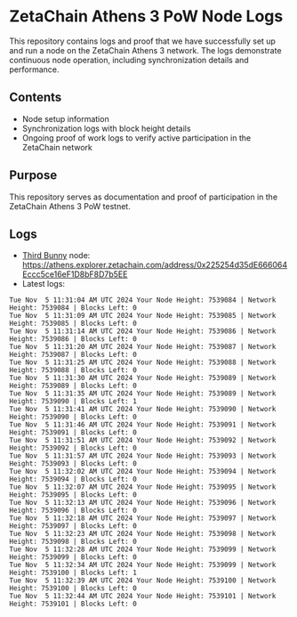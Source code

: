 # ZetaChain Athens 3 PoW Node Logs
This repository contains logs and proof that we have successfully set up and run a node on the ZetaChain Athens 3 network. The logs demonstrate continuous node operation, including synchronization details and performance.

## Contents
- Node setup information
- Synchronization logs with block height details
- Ongoing proof of work logs to verify active participation in the ZetaChain network

## Purpose
This repository serves as documentation and proof of participation in the ZetaChain Athens 3 PoW testnet.

## Logs

- [Third Bunny](https://thirdbunny.xyz/) node: https://athens.explorer.zetachain.com/address/0x225254d35dE666064Eccc5ce16eF1D8bF8D7b5EE
- Latest logs:
```
Tue Nov  5 11:31:04 AM UTC 2024 Your Node Height: 7539084 | Network Height: 7539084 | Blocks Left: 0
Tue Nov  5 11:31:09 AM UTC 2024 Your Node Height: 7539085 | Network Height: 7539085 | Blocks Left: 0
Tue Nov  5 11:31:14 AM UTC 2024 Your Node Height: 7539086 | Network Height: 7539086 | Blocks Left: 0
Tue Nov  5 11:31:20 AM UTC 2024 Your Node Height: 7539087 | Network Height: 7539087 | Blocks Left: 0
Tue Nov  5 11:31:25 AM UTC 2024 Your Node Height: 7539088 | Network Height: 7539088 | Blocks Left: 0
Tue Nov  5 11:31:30 AM UTC 2024 Your Node Height: 7539089 | Network Height: 7539089 | Blocks Left: 0
Tue Nov  5 11:31:35 AM UTC 2024 Your Node Height: 7539089 | Network Height: 7539090 | Blocks Left: 1
Tue Nov  5 11:31:41 AM UTC 2024 Your Node Height: 7539090 | Network Height: 7539090 | Blocks Left: 0
Tue Nov  5 11:31:46 AM UTC 2024 Your Node Height: 7539091 | Network Height: 7539091 | Blocks Left: 0
Tue Nov  5 11:31:51 AM UTC 2024 Your Node Height: 7539092 | Network Height: 7539092 | Blocks Left: 0
Tue Nov  5 11:31:57 AM UTC 2024 Your Node Height: 7539093 | Network Height: 7539093 | Blocks Left: 0
Tue Nov  5 11:32:02 AM UTC 2024 Your Node Height: 7539094 | Network Height: 7539094 | Blocks Left: 0
Tue Nov  5 11:32:07 AM UTC 2024 Your Node Height: 7539095 | Network Height: 7539095 | Blocks Left: 0
Tue Nov  5 11:32:13 AM UTC 2024 Your Node Height: 7539096 | Network Height: 7539096 | Blocks Left: 0
Tue Nov  5 11:32:18 AM UTC 2024 Your Node Height: 7539097 | Network Height: 7539097 | Blocks Left: 0
Tue Nov  5 11:32:23 AM UTC 2024 Your Node Height: 7539098 | Network Height: 7539098 | Blocks Left: 0
Tue Nov  5 11:32:28 AM UTC 2024 Your Node Height: 7539099 | Network Height: 7539099 | Blocks Left: 0
Tue Nov  5 11:32:34 AM UTC 2024 Your Node Height: 7539099 | Network Height: 7539100 | Blocks Left: 1
Tue Nov  5 11:32:39 AM UTC 2024 Your Node Height: 7539100 | Network Height: 7539100 | Blocks Left: 0
Tue Nov  5 11:32:44 AM UTC 2024 Your Node Height: 7539101 | Network Height: 7539101 | Blocks Left: 0
```
